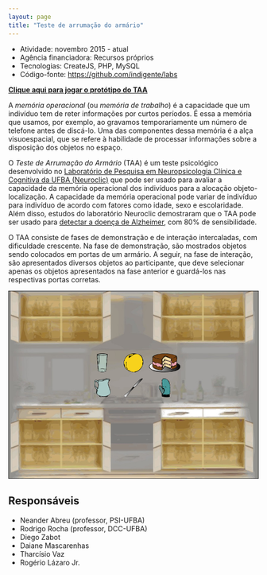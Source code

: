 ```yaml
---
layout: page
title: "Teste de arrumação do armário"
---
```


- Atividade: novembro 2015 - atual
- Agência financiadora: Recursos próprios
- Tecnologias: CreateJS, PHP, MySQL
- Código-fonte: <https://github.com/indigente/labs>

**[Clique aqui para jogar o protótipo do TAA](https://indigente.github.io/labs/taa-adulto)**

A *memória operacional* (ou *memória de trabalho*) é a capacidade que um indivíduo tem de reter informações por curtos períodos. É essa a memória que usamos, por exemplo, ao gravamos temporariamente um número de telefone antes de discá-lo. Uma das componentes dessa memória é a alça visuoespacial, que se refere à habilidade de processar informações sobre a disposição dos objetos no espaço.

O *Teste de Arrumação do Armário* (TAA) é um teste psicológico desenvolvido no [Laboratório de Pesquisa em Neuropsicologia Clínica e Cognitiva da UFBA (Neuroclic)](https://www.facebook.com/neuroclic/) que pode ser usado para avaliar a capacidade da memória operacional dos indivíduos para a alocação objeto-localização. A capacidade da memória operacional pode variar de indivíduo para indivíduo de acordo com fatores como idade, sexo e escolaridade. Além disso, estudos do laboratório Neuroclic demostraram que o TAA pode ser usado para [detectar a doença de Alzheimer](http://www.pospsi.ufba.br/andr%E9a_tourinho.pdf), com 80% de sensibilidade.

O TAA consiste de fases de demonstração e de interação intercaladas, com dificuldade crescente. Na fase de demonstração, são mostrados objetos sendo colocados em portas de um armário. A seguir, na fase de interação, são apresentados diversos objetos ao participante, que deve selecionar apenas os objetos apresentados na fase anterior e guardá-los nas respectivas portas corretas.

![Tela do Teste de Arrumação do Armário](/images/taa.png)

## Responsáveis

- Neander Abreu (professor, PSI-UFBA)
- Rodrigo Rocha (professor, DCC-UFBA)
- Diego Zabot
- Daiane Mascarenhas
- Tharcísio Vaz
- Rogério Lázaro Jr.

